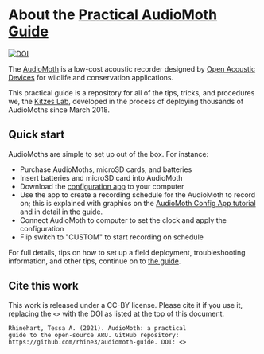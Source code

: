 # About the [Practical AudioMoth Guide](https://github.com/rhine3/audiomoth-guide/blob/master/guide.md)

[![DOI](https://zenodo.org/badge/168228984.svg)](https://zenodo.org/badge/latestdoi/168228984)

The [AudioMoth](https://www.openacousticdevices.info/audiomoth) is a low-cost acoustic recorder designed by [Open Acoustic Devices](https://www.openacousticdevices.info/) for wildlife and conservation applications. 

This practical guide is a repository for all of the tips, tricks, and procedures we, the [Kitzes Lab](http://www.kitzeslab.org/), developed in the process of deploying thousands of AudioMoths since March 2018.


## Quick start

AudioMoths are simple to set up out of the box. For instance:

* Purchase AudioMoths, microSD cards, and batteries
* Insert batteries and microSD card into AudioMoth
* Download the [configuration app](https://www.openacousticdevices.info/applications) to your computer
* Use the app to create a recording schedule for the AudioMoth to record on; this is explained with graphics on the [AudioMoth Config App tutorial](https://www.openacousticdevices.info/config-app-guide) and in detail in the guide.
* Connect AudioMoth to computer to set the clock and apply the configuration
* Flip switch to "CUSTOM" to start recording on schedule

For full details, tips on how to set up a field deployment, troubleshooting information, and other tips, continue on to [the guide](https://github.com/rhine3/audiomoth-guide/blob/master/guide.md).


## Cite this work

This work is released under a CC-BY license. Please cite it if you use it, replacing the `<>` with the DOI as listed at the top of this document.

    Rhinehart, Tessa A. (2021). AudioMoth: a practical 
    guide to the open-source ARU. GitHub repository: 
    https://github.com/rhine3/audiomoth-guide. DOI: <>
